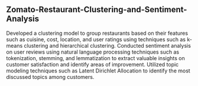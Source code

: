 ## Zomato-Restaurant-Clustering-and-Sentiment-Analysis
Developed a clustering model to group restaurants based on their features such as cuisine, cost, location, and user ratings using techniques such as k-means clustering and hierarchical clustering. Conducted sentiment analysis on user reviews using natural language processing techniques such as tokenization, stemming, and lemmatization to extract valuable insights on customer satisfaction and identify areas of improvement. Utilized topic modeling techniques such as Latent Dirichlet Allocation to identify the most discussed topics among customers.
